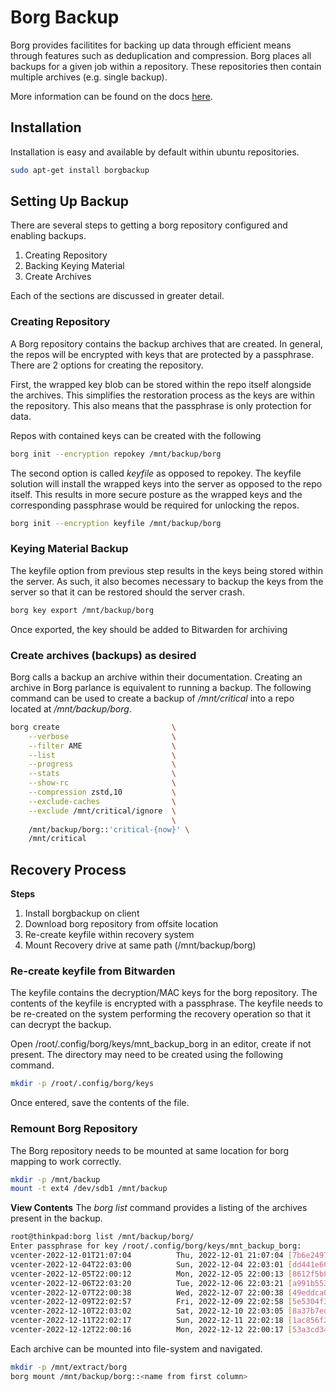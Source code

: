 # Borg Backup

Borg provides facilitites for backing up data through efficient
means through features such as deduplication and compression. Borg
places all backups for a given job within a repository. These
repositories then contain multiple archives (e.g. single backup).

More information can be found on the docs [here](https://borgbackup.readthedocs.io/en/stable/).

## Installation

Installation is easy and available by default within ubuntu repositories.

```bash
sudo apt-get install borgbackup
```

## Setting Up Backup

There are several steps to getting a borg repository configured and enabling
backups.

1. Creating Repository
2. Backing Keying Material
3. Create Archives

Each of the sections are discussed in greater detail.

### Creating Repository

A Borg repository contains the backup archives that are created. In general,
the repos will be encrypted with keys that are protected by a passphrase. There
are 2 options for creating the repository.

First, the wrapped key blob can be stored within the repo itself alongside
the archives. This simplifies the restoration process as the keys are within
the repository. This also means that the passphrase is only protection for data.

Repos with contained keys can be created with the following

```bash
borg init --encryption repokey /mnt/backup/borg
```

The second option is called *keyfile* as opposed to repokey. The keyfile solution will
install the wrapped keys into the server as opposed to the repo itself.
This results in more secure posture as the wrapped keys and the
corresponding passphrase would be required for unlocking the repos.

```bash
borg init --encryption keyfile /mnt/backup/borg
```

### Keying Material Backup

The keyfile option from previous step results in the keys being stored within the server.
As such, it also becomes necessary to backup the keys from the server so that it can be
restored should the server crash.

```bash
borg key export /mnt/backup/borg
```

Once exported, the key should be added to Bitwarden for archiving

### Create archives (backups) as desired

Borg calls a backup an archive within their documentation. Creating an archive
in Borg parlance is equivalent to running a backup. The following command
can be used to create a backup of */mnt/critical* into a repo located at
*/mnt/backup/borg*.

```bash
borg create                         \
    --verbose                       \
    --filter AME                    \
    --list                          \
    --progress                      \
    --stats                         \
    --show-rc                       \
    --compression zstd,10           \
    --exclude-caches                \
    --exclude /mnt/critical/ignore  \
                                    \
    /mnt/backup/borg::'critical-{now}' \
    /mnt/critical
```

## Recovery Process

**Steps**
1. Install borgbackup on client
2. Download borg repository from offsite location
3. Re-create keyfile within recovery system
4. Mount Recovery drive at same path (/mnt/backup/borg)

### Re-create keyfile from Bitwarden
The keyfile contains the decryption/MAC keys for the borg repository. The contents of the keyfile is encrypted
with a passphrase. The keyfile needs to be re-created on the system performing the recovery operation so that
it can decrypt the backup.

Open /root/.config/borg/keys/mnt_backup_borg in an editor, create if not present. The directory may need to be
created using the following command.

```bash
mkdir -p /root/.config/borg/keys
```

Once entered, save the contents of the file.

### Remount Borg Repository
The Borg repository needs to be mounted at same location for borg mapping to work correctly.

```bash
mkdir -p /mnt/backup
mount -t ext4 /dev/sdb1 /mnt/backup
```

**View Contents**
The *borg list* command provides a listing of the archives present in the backup.

```bash
root@thinkpad:borg list /mnt/backup/borg/
Enter passphrase for key /root/.config/borg/keys/mnt_backup_borg: 
vcenter-2022-12-01T21:07:04          Thu, 2022-12-01 21:07:04 [7b6e2497152015654c5b6aed44dbb81ed276b0218666969e74fc03fb2e81f0f4]
vcenter-2022-12-04T22:03:00          Sun, 2022-12-04 22:03:01 [dd441e60a28c58aa5e30fc2dec2345f00389b47626a378c33d25c53be52dbb74]
vcenter-2022-12-05T22:00:12          Mon, 2022-12-05 22:00:13 [8612f5b8a1f72176d492d1f7c78cd8db1a0b90bbb7eb41a796208e4f6a8dd432]
vcenter-2022-12-06T22:03:20          Tue, 2022-12-06 22:03:21 [a991b553e0ac8584e71297b4f284702a30c89d583f814362fe9fcbd89d97e5d8]
vcenter-2022-12-07T22:00:38          Wed, 2022-12-07 22:00:38 [49eddca0e4cd2b4c6c1f8096beb6a3f84e0220c6fdfc6a7a226eb1f3205d997d]
vcenter-2022-12-09T22:02:57          Fri, 2022-12-09 22:02:58 [5e5304f3f50a864729376b11d97b64d1d05b7846aa802c5de7b05ddfa8d7357a]
vcenter-2022-12-10T22:03:02          Sat, 2022-12-10 22:03:05 [8a37b7ed495dc42cc9cd7a6f867c3d03628a021c7b2807b34f877bbb0665bb7a]
vcenter-2022-12-11T22:02:17          Sun, 2022-12-11 22:02:18 [1ac856f2ba227912ac54b50b83a70129538c04a63e3c3ef9b63fbfb6a715d943]
vcenter-2022-12-12T22:00:16          Mon, 2022-12-12 22:00:17 [53a3cd34b5eaebe3716cd048b696125a077eba21ce239bf56be902d90f0b795b]
```
Each archive can be mounted into file-system and navigated.

```bash
mkdir -p /mnt/extract/borg
borg mount /mnt/backup/borg::<name from first column>
```